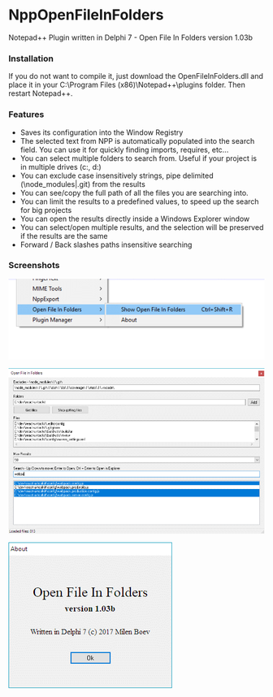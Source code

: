 # NppOpenFileInFolders

Notepad++ Plugin written in Delphi 7 - Open File In Folders
version 1.03b

### Installation

If you do not want to compile it, just download the OpenFileInFolders.dll and place it in your C:\Program Files (x86)\Notepad++\plugins folder. Then restart Notepad++.

### Features

- Saves its configuration into the Window Registry
- The selected text from NPP is automatically populated into the search field. You can use it for quickly finding imports, requires, etc...
- You can select multiple folders to search from. Useful if your project is in multiple drives (c:, d:)
- You can exclude case insensitively strings, pipe delimited (\node_modules\|.git) from the results
- You can see/copy the full path of all the files you are searching into.
- You can limit the results to a predefined values, to speed up the search for big projects
- You can open the results directly inside a Windows Explorer window
- You can select/open multiple results, and the selection will be preserved if the results are the same
- Forward / Back slashes paths insensitive searching 

### Screenshots

![Screenshot1](https://raw.githubusercontent.com/meboev/NppOpenFileInFolders/master/Screenshot1.gif)

![Screenshot2](https://raw.githubusercontent.com/meboev/NppOpenFileInFolders/master/Screenshot2.gif)

![Screenshot3](https://raw.githubusercontent.com/meboev/NppOpenFileInFolders/master/Screenshot3.gif)
